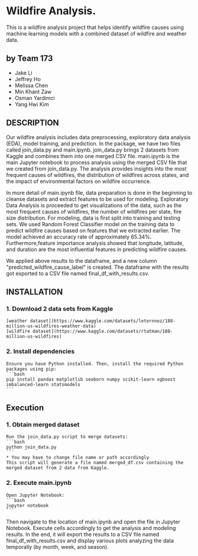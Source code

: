 # Wildfire Analysis.

This is a wildfire analysis project that helps identify wildfire causes using machine learning models with a combined dataset of wildfire and weather data. <br />

## by Team 173

- Jake Li
- Jeffrey Ho
- Melissa Chen
- Min Khant Zaw
- Osman Yardimci
- Yang Hwi Kim 

## DESCRIPTION
Our wildfire analysis includes data preprocessing, exploratory data analysis (EDA), model training, and prediction. 
In the package, we have two files called join_data.py and main.ipynb. join_data.py brings 2 datasets from Kaggle and combines them into one merged CSV file. main.ipynb is the main Jupyter notebook to process analysis using the merged CSV file that we created from join_data.py. The analysis provides insights into the most frequent causes of wildfires, the distribution of wildfires across states, and the impact of environmental factors on wildfire occurrence. 

In more detail of main.ipynb file, data preparation is done in the beginning to cleanse datasets and extract features to be used for modeling. Exploratory Data Analysis is proceeded to get visualizations of the data, such as the most frequent causes of wildfires, the number of wildfires per state, fire size distribution. For modeling, data is first split into training and testing sets. We used Random Forest Classifier model on the training data to predict wildfire causes based on features that we extracted earlier. The model achieved an accuracy rate of approximately 65.34%. Furthermore,feature importance analysis showed that longitude, latitude, and duration are the most influential features in predicting wildfire causes.

We applied above results to the dataframe, and a new column "predicted_wildfire_cause_label" is created.
The dataframe with the results got exported to a CSV file named final_df_with_results.csv.

## INSTALLATION

  ### 1. Download 2 data sets from Kaggle
    [weather dataset](https://www.kaggle.com/datasets/leternnoz/188-million-us-wildfires-weather-data)
    [wildfire dataset](https://www.kaggle.com/datasets/rtatman/188-million-us-wildfires)
  
  ### 2. Install dependencies
    Ensure you have Python installed. Then, install the required Python packages using pip:
    ```bash
    pip install pandas matplotlib seaborn numpy scikit-learn xgboost imbalanced-learn statsmodels
    ```

## Execution

  ### 1. Obtain merged dataset
    Run the join_data.py script to merge datasets:
    ```bash
    python join_data.py
    ```
    * You may have to change file name or path accordingly
    This script will generate a file named merged_df.csv containing the merged dataset from 2 data from Kaggle.
  
  ### 2. Execute main.ipynb
    Open Jupyter Notebook:
    ```bash
    jupyter notebook
    ```
  Then navigate to the location of main.ipynb and open the file in Jupyter Notebook.
  Execute cells accordingly to get the analysis and modeling results. In the end, it will export the results to a CSV file named final_df_with_results.csv and display various        plots analyzing the data temporally (by month, week, and season).
